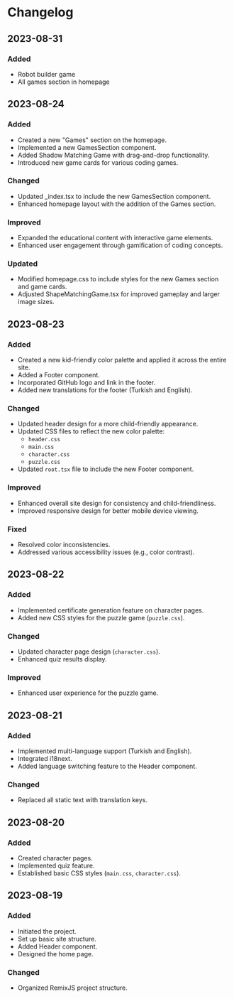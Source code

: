 # Changelog

## 2023-08-31

### Added
- Robot builder game
- All games section in homepage

## 2023-08-24

### Added
- Created a new "Games" section on the homepage.
- Implemented a new GamesSection component.
- Added Shadow Matching Game with drag-and-drop functionality.
- Introduced new game cards for various coding games.

### Changed
- Updated _index.tsx to include the new GamesSection component.
- Enhanced homepage layout with the addition of the Games section.

### Improved
- Expanded the educational content with interactive game elements.
- Enhanced user engagement through gamification of coding concepts.

### Updated
- Modified homepage.css to include styles for the new Games section and game cards.
- Adjusted ShapeMatchingGame.tsx for improved gameplay and larger image sizes.

## 2023-08-23

### Added
- Created a new kid-friendly color palette and applied it across the entire site.
- Added a Footer component.
- Incorporated GitHub logo and link in the footer.
- Added new translations for the footer (Turkish and English).

### Changed
- Updated header design for a more child-friendly appearance.
- Updated CSS files to reflect the new color palette:
  - `header.css`
  - `main.css`
  - `character.css`
  - `puzzle.css`
- Updated `root.tsx` file to include the new Footer component.

### Improved
- Enhanced overall site design for consistency and child-friendliness.
- Improved responsive design for better mobile device viewing.

### Fixed
- Resolved color inconsistencies.
- Addressed various accessibility issues (e.g., color contrast).

## 2023-08-22

### Added
- Implemented certificate generation feature on character pages.
- Added new CSS styles for the puzzle game (`puzzle.css`).

### Changed
- Updated character page design (`character.css`).
- Enhanced quiz results display.

### Improved
- Enhanced user experience for the puzzle game.

## 2023-08-21

### Added
- Implemented multi-language support (Turkish and English).
- Integrated i18next.
- Added language switching feature to the Header component.

### Changed
- Replaced all static text with translation keys.

## 2023-08-20

### Added
- Created character pages.
- Implemented quiz feature.
- Established basic CSS styles (`main.css`, `character.css`).

## 2023-08-19

### Added
- Initiated the project.
- Set up basic site structure.
- Added Header component.
- Designed the home page.

### Changed
- Organized RemixJS project structure.